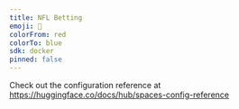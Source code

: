 ```yaml
---
title: NFL Betting
emoji: 🏈
colorFrom: red
colorTo: blue
sdk: docker
pinned: false
---
```


Check out the configuration reference at https://huggingface.co/docs/hub/spaces-config-reference